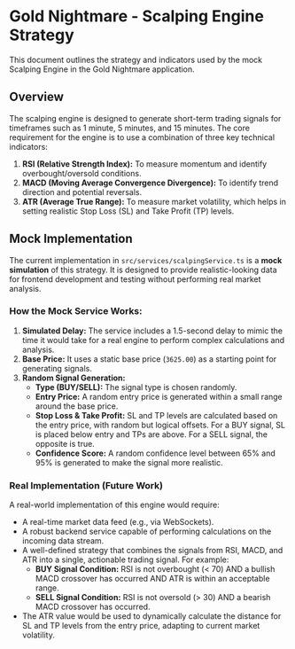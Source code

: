 # Gold Nightmare - Scalping Engine Strategy

This document outlines the strategy and indicators used by the mock Scalping Engine in the Gold Nightmare application.

## Overview

The scalping engine is designed to generate short-term trading signals for timeframes such as 1 minute, 5 minutes, and 15 minutes. The core requirement for the engine is to use a combination of three key technical indicators:
1.  **RSI (Relative Strength Index):** To measure momentum and identify overbought/oversold conditions.
2.  **MACD (Moving Average Convergence Divergence):** To identify trend direction and potential reversals.
3.  **ATR (Average True Range):** To measure market volatility, which helps in setting realistic Stop Loss (SL) and Take Profit (TP) levels.

## Mock Implementation

The current implementation in `src/services/scalpingService.ts` is a **mock simulation** of this strategy. It is designed to provide realistic-looking data for frontend development and testing without performing real market analysis.

### How the Mock Service Works:

1.  **Simulated Delay:** The service includes a 1.5-second delay to mimic the time it would take for a real engine to perform complex calculations and analysis.
2.  **Base Price:** It uses a static base price (`3625.00`) as a starting point for generating signals.
3.  **Random Signal Generation:**
    *   **Type (BUY/SELL):** The signal type is chosen randomly.
    *   **Entry Price:** A random entry price is generated within a small range around the base price.
    *   **Stop Loss & Take Profit:** SL and TP levels are calculated based on the entry price, with random but logical offsets. For a BUY signal, SL is placed below entry and TPs are above. For a SELL signal, the opposite is true.
    *   **Confidence Score:** A random confidence level between 65% and 95% is generated to make the signal more realistic.

### Real Implementation (Future Work)

A real-world implementation of this engine would require:
-   A real-time market data feed (e.g., via WebSockets).
-   A robust backend service capable of performing calculations on the incoming data stream.
-   A well-defined strategy that combines the signals from RSI, MACD, and ATR into a single, actionable trading signal. For example:
    -   **BUY Signal Condition:** RSI is not overbought (< 70) AND a bullish MACD crossover has occurred AND ATR is within an acceptable range.
    -   **SELL Signal Condition:** RSI is not oversold (> 30) AND a bearish MACD crossover has occurred.
-   The ATR value would be used to dynamically calculate the distance for SL and TP levels from the entry price, adapting to current market volatility.

